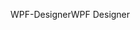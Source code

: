 <span data-ttu-id="773b7-101">WPF-Designer</span><span class="sxs-lookup"><span data-stu-id="773b7-101">WPF Designer</span></span>